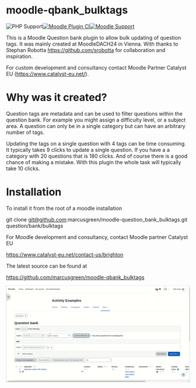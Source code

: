 # moodle-qbank_bulktags
![PHP Support](https://img.shields.io/badge/php-8.1--8.3-blue)[![Moodle Plugin CI](https://github.com/marcusgreen/moodle-qbank_bulktags/actions/workflows/moodle-ci.yml/badge.svg)](https://github.com/marcusgreen/moodle-qtype_gapfill/actions/workflows/moodle-ci.yml)[![Moodle Support](https://img.shields.io/badge/Moodle-4.4+-orange)](https://github.com/marcusgreen/moodle-qbank_bulktags/actions)

This is a Moodle Question bank plugin to allow bulk updating of question tags.
It was mainly created at MoodleDACH24 in Vienna. With thanks to Stephan Robotta
https://github.com/srobotta for collaboration and inspiration.

For custom development and consultancy contact Moodle Partner Catalyst EU (https://www.catalyst-eu.net/).

# Why was it created?

Question tags are metadata and can be used to filter questions within the question bank. For example you might assign a difficulty level, or a subject area. A question can only be in a single category but can have an arbitrary number of tags.

Updating the tags on a single question with 4 tags can be time consuming. It typically takes 9 clicks to update a single question. If you have a a category with 20 questions that is 180 clicks. And of course there is a good chance of making a mistake. With this plugin the whole task will typically take 10 clicks.

#  Installation

To install it from the root of a moodle installation

git clone git@github.com:marcusgreen/moodle-question_bank_bulktags.git question/bank/bulktags

For Moodle development and consultancy, contact Moodle partner Catalyst EU

https://www.catalyst-eu.net/contact-us/brighton

The latest source can be found at

https://github.com/marcusgreen/moodle-qbank_bulktags

![gif animation of bulk tagging of questions](./docs/images/bulk_question_tags.gif)
